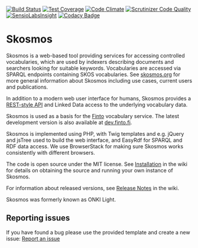 [![Build Status](https://travis-ci.org/NatLibFi/Skosmos.svg?branch=master)](https://travis-ci.org/NatLibFi/Skosmos)
[![Test Coverage](https://codeclimate.com/github/NatLibFi/Skosmos/badges/coverage.svg)](https://codeclimate.com/github/NatLibFi/Skosmos/coverage)
[![Code Climate](https://codeclimate.com/github/NatLibFi/Skosmos/badges/gpa.svg)](https://codeclimate.com/github/NatLibFi/Skosmos)
[![Scrutinizer Code Quality](https://scrutinizer-ci.com/g/NatLibFi/Skosmos/badges/quality-score.png?b=master)](https://scrutinizer-ci.com/g/NatLibFi/Skosmos/?branch=master)
[![SensioLabsInsight](https://insight.sensiolabs.com/projects/ca1939e4-919d-4429-95e7-d63e0a35f9a1/mini.png)](https://insight.sensiolabs.com/projects/ca1939e4-919d-4429-95e7-d63e0a35f9a1)
[![Codacy Badge](https://api.codacy.com/project/badge/grade/c41550cd00fe4962ba766f8b5fe4a5ff)](https://www.codacy.com/app/NatLibFi/Skosmos)

Skosmos
=======

Skosmos is a web-based tool providing services for accessing controlled
vocabularies, which are used by indexers describing documents and searchers
looking for suitable keywords. Vocabularies are accessed via SPARQL
endpoints containing SKOS vocabularies. See
[skosmos.org](http://skosmos.org) for more general information about
Skosmos including use cases, current users and publications.

In addition to a modern web user interface for humans, Skosmos provides a
[REST-style API](https://github.com/NatLibFi/Skosmos/wiki/REST-API) and Linked 
Data access to the underlying vocabulary data.

Skosmos is used as a basis for the [Finto](http://finto.fi) vocabulary service. 
The latest development version is also available at 
[dev.finto.fi](http://dev.finto.fi).

Skosmos is implemented using PHP, with Twig templates and e.g. jQuery and
jsTree used to build the web interface, and EasyRdf for SPARQL and RDF data
access. We use BrowserStack for making sure Skosmos works consistently with different browsers.

The code is open source under the MIT license. See 
[Installation](https://github.com/NatLibFi/Skosmos/wiki/Installation) in the 
wiki for details on obtaining the source and running your own instance of 
Skosmos.

For information about released versions, see 
[Release Notes](https://github.com/NatLibFi/Skosmos/wiki/Release-Notes) in 
the wiki.

Skosmos was formerly known as ONKI Light.

## Reporting issues

If you have found a bug please use the provided template and create a new issue:
[Report an issue](https://github.com/NatLibFi/Skosmos/issues/new?body=%23%23%20At%20which%20URL%20did%20you%20encounter%20the%20problem%3F%0A%0A%23%23%20What%20steps%20will%20reproduce%20the%20problem%3F%0A1.%0A2.%0A3.%0A%0A%23%23%20What%20is%20the%20expected%20output%3F%20What%20do%20you%20see%20instead%3F%0A%0A%23%23%20What%20browser%20did%20you%20use%3F%20(eg.%20Firefox%2C%20Chrome%2C%20Safari%2C%20Internet%20explorer)%0A)
